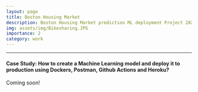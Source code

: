 ```yaml
---
layout: page
title: Boston Housing Market
description: Boston Housing Market prediction ML deployment Project 2023
img: assets/img/Bikesharing.JPG
importance: 2
category: work
---
```



---

#### Case Study: How to create a Machine Learning model and deploy it to production using Dockers, Postman, Github Actions and Heroku?

Coming soon!

